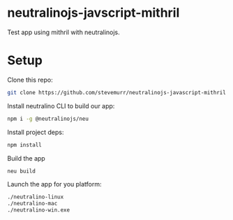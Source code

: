 # neutralinojs-javscript-mithril
Test app using mithril with neutralinojs.

# Setup

Clone this repo:
```bash
git clone https://github.com/stevemurr/neutralinojs-javascript-mithril
```

Install neutralino CLI to build our app:
```bash
npm i -g @neutralinojs/neu
```

Install project deps:
```bash
npm install
```

Build the app
```bash
neu build
```

Launch the app for you platform:
```bash
./neutralino-linux
./neutralino-mac
./neutralino-win.exe
```